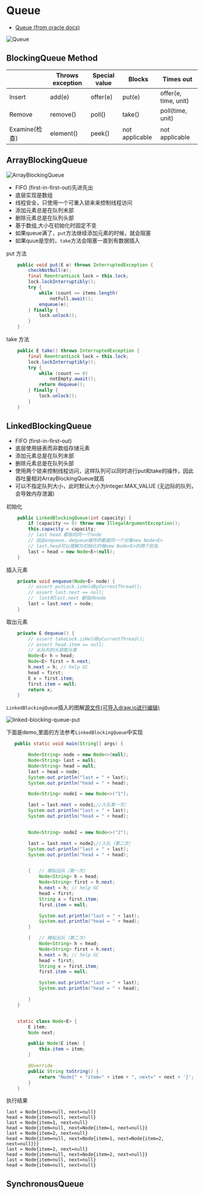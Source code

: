# Queue

- [Queue (from oracle docs)](https://docs.oracle.com/javase/tutorial/collections/implementations/queue.html)

![Queue](images/queue.png)

## BlockingQueue Method

||Throws exception|Special value|Blocks|Times out
------|----------|-------------|------|----------
Insert|add(e)|offer(e)|put(e)|offer(e, time, unit)
Remove|remove()|poll()|take()|poll(time, unit)
Examine(检查)|element()|peek()|not applicable|not applicable

## ArrayBlockingQueue

![ArrayBlockingQueue](./images/ArrayBlockingQueue.png)

- FIFO (first-in-first-out)先进先出
- 底层实现是数组
- 线程安全，只使用一个可重入锁来来控制线程访问
- 添加元素总是在队列末部
- 删除元素总是在队列头部
- 基于数组,大小在初始化时固定不变
- 如果queue满了，`put`方法继续添加元素的时候，就会阻塞
- 如果quue是空的，`take`方法会阻塞一直到有数据插入

put 方法

```java
    public void put(E e) throws InterruptedException {
        checkNotNull(e);
        final ReentrantLock lock = this.lock;
        lock.lockInterruptibly();
        try {
            while (count == items.length)
                notFull.await();
            enqueue(e);
        } finally {
            lock.unlock();
        }
    }
```

take 方法

```java
    public E take() throws InterruptedException {
        final ReentrantLock lock = this.lock;
        lock.lockInterruptibly();
        try {
            while (count == 0)
                notEmpty.await();
            return dequeue();
        } finally {
            lock.unlock();
        }
    }
```

## LinkedBlockingQueue

- FIFO (first-in-first-out)
- 底层使用链表而非数组存储元素
- 添加元素总是在队列末部
- 删除元素总是在队列头部
- 使用两个锁来控制线程访问，这样队列可以同时进行put和take的操作，因此吞吐量相对ArrayBlockingQueue就高
- 可以不指定队列大小，此时默认大小为Integer.MAX_VALUE (无边际的队列，会导致内存泄漏)

初始化

```java
    public LinkedBlockingQueue(int capacity) {
        if (capacity <= 0) throw new IllegalArgumentException();
        this.capacity = capacity;
        // last head 都指向同一个node
        // 因此enqueue，dequeue操作的都是同一个对象new Node<E>
        // last,head可以理解为初始化时候new Node<E>的两个别名
        last = head = new Node<E>(null);
    }
```

插入元素

```java
    private void enqueue(Node<E> node) {
        // assert putLock.isHeldByCurrentThread();
        // assert last.next == null;
        //  last和last.next 都指向node
        last = last.next = node;
    }
```

取出元素

```java
    private E dequeue() {
        // assert takeLock.isHeldByCurrentThread();
        // assert head.item == null;
        // 从队列的头部取元素
        Node<E> h = head;
        Node<E> first = h.next;
        h.next = h; // help GC
        head = first;
        E x = first.item;
        first.item = null;
        return x;
    }
```

`LinkedBlockingQueue`插入的图解[源文件(可导入draw.io进行编辑)](./draw.io/linked-bloking-queue.xml)

![linked-blocking-queue-put](./images/linked-blocking-queue-put.png)

下面是demo,里面的方法参考`LinkedBlockingQueue`中实现

```java
   public static void main(String[] args) {

        Node<String> node = new Node<>(null);
        Node<String> last = null;
        Node<String> head = null;
        last = head = node;
        System.out.println("last = " + last);
        System.out.println("head = " + head);

        Node<String> node1 = new Node<>("1");

        last = last.next = node1;//入队第一次）
        System.out.println("last = " + last);
        System.out.println("head = " + head);


        Node<String> node2 = new Node<>("2");

        last = last.next = node2;//入队（第二次）
        System.out.println("last = " + last);
        System.out.println("head = " + head);


        {   // 模拟出队（第一次）
            Node<String> h = head;
            Node<String> first = h.next;
            h.next = h; // help GC
            head = first;
            String x = first.item;
            first.item = null;

            System.out.println("last = " + last);
            System.out.println("head = " + head);
        }

        {   // 模拟出队（第二次）
            Node<String> h = head;
            Node<String> first = h.next;
            h.next = h; // help GC
            head = first;
            String x = first.item;
            first.item = null;

            System.out.println("last = " + last);
            System.out.println("head = " + head);

        }
    }


    static class Node<E> {
        E item;
        Node next;

        public Node(E item) {
            this.item = item;
        }

        @Override
        public String toString() {
            return "Node{" + "item=" + item + ", next=" + next + '}';
        }
    }
```

执行结果

```log
last = Node{item=null, next=null}
head = Node{item=null, next=null}
last = Node{item=1, next=null}
head = Node{item=null, next=Node{item=1, next=null}}
last = Node{item=2, next=null}
head = Node{item=null, next=Node{item=1, next=Node{item=2, next=null}}}
last = Node{item=2, next=null}
head = Node{item=null, next=Node{item=2, next=null}}
last = Node{item=null, next=null}
head = Node{item=null, next=null}
```

## SynchronousQueue